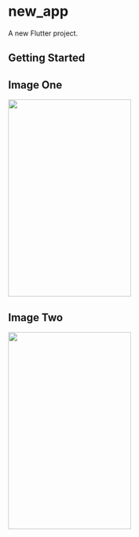 # new_app

A new Flutter project.

## Getting Started


## Image One
<img src="https://user-images.githubusercontent.com/74091147/146378137-e5db63e2-99c6-4383-95df-6f0047d0a5ef.png" width="250" height="400" />

## Image Two
<img src="https://user-images.githubusercontent.com/74091147/146378180-98cefdf6-11c9-4ce6-a321-bf5ff3dcdf0f.png" width="250" height="400" />




